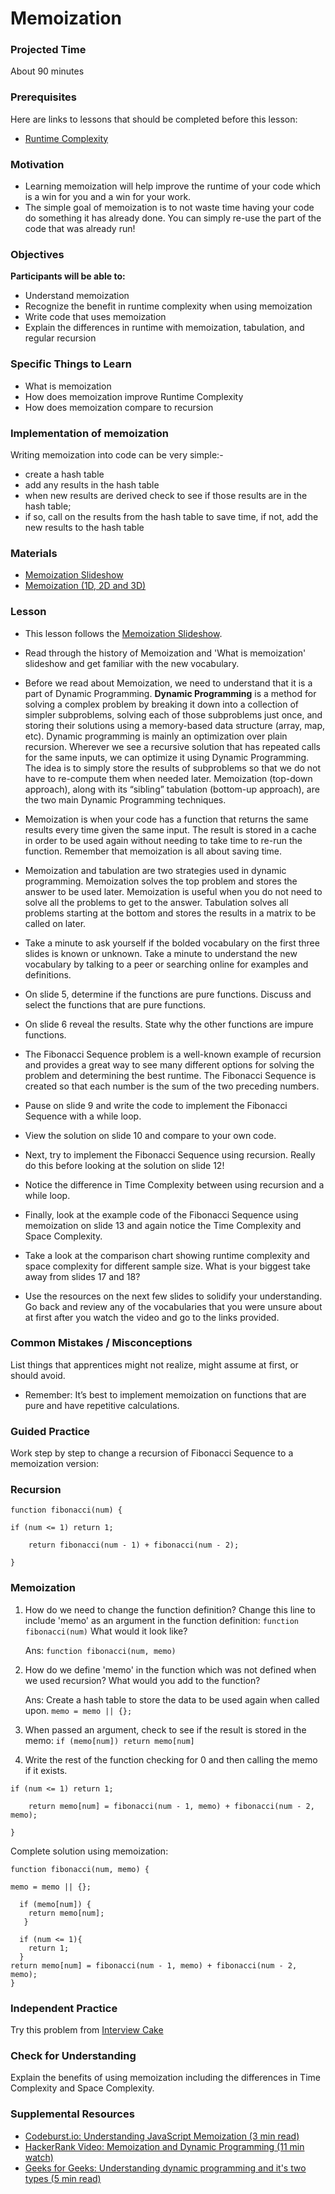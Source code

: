 # Memoization

### Projected Time
About 90 minutes

### Prerequisites
Here are links to lessons that should be completed before this lesson:
-  [Runtime Complexity](/runtime-complexity/runtime-complexity.md)

### Motivation
- Learning memoization will help improve the runtime of your code which is a win for you and a win for your work.
- The simple goal of memoization is to not waste time having your code do something it has already done. You can simply re-use the part of the code that was already run!

### Objectives
**Participants will be able to:**
- Understand memoization
- Recognize the benefit in runtime complexity when using memoization
- Write code that uses memoization
- Explain the differences in runtime with memoization, tabulation, and regular recursion

### Specific Things to Learn
- What is memoization
- How does memoization improve Runtime Complexity
- How does memoization compare to recursion

### Implementation of  memoization
Writing memoization into code can be very simple:-
- create a hash table
- add any results in the hash table
- when new results are derived check to see if those results are in the hash table;
- if so, call on the results from the hash table to save time, if not, add the new results to the hash table

### Materials
-  [Memoization Slideshow](https://docs.google.com/presentation/d/1BipDMgjZd3u-QsrPNCljH-Wv2l3tYRAUz8LWnxzt4s8/edit#slide=id.p)
-  [Memoization (1D, 2D and 3D)](https://www.geeksforgeeks.org/memoization-1d-2d-and-3d/)

### Lesson
- This lesson follows the [Memoization Slideshow](https://docs.google.com/presentation/d/1BipDMgjZd3u-QsrPNCljH-Wv2l3tYRAUz8LWnxzt4s8/edit#slide=id.p).

- Read through the history of Memoization and 'What is memoization' slideshow and get familiar with the new vocabulary.

- Before we read about Memoization, we need to understand that it is a part of Dynamic Programming. **Dynamic Programming** is a method for solving a complex problem by breaking it down into a collection of simpler subproblems, solving each of those subproblems just once, and storing their solutions using a memory-based data structure (array, map, etc). Dynamic programming is mainly an optimization over plain recursion. Wherever we see a recursive solution that has repeated calls for the same inputs, we can optimize it using Dynamic Programming. The idea is to simply store the results of subproblems so that we do not have to re-compute them when needed later. Memoization (top-down approach), along with its “sibling” tabulation (bottom-up approach), are the two main Dynamic Programming techniques.

- Memoization is when your code has a function that returns the same results every time given the same input. The result is stored in a cache in order to be used again without needing to take time to re-run the function. Remember that memoization is all about saving time.

- Memoization and tabulation are two strategies used in dynamic programming. Memoization solves the top problem and stores the answer to be used later. Memoization is useful when you do not need to solve all the problems to get to the answer. Tabulation solves all problems starting at the bottom and stores the results in a matrix to be called on later.

- Take a minute to ask yourself if the bolded vocabulary on the first three slides is known or unknown. Take a minute to understand the new vocabulary by talking to a peer or searching online for examples and definitions.

- On slide 5, determine if the functions are pure functions. Discuss and select the functions that are pure functions. 

- On slide 6 reveal the results. State why the other functions are impure functions.

- The Fibonacci Sequence problem is a well-known example of recursion and provides a great way to see many different options for solving the problem and determining the best runtime. The Fibonacci Sequence is created so that each number is the sum of the two preceding numbers.

- Pause on slide 9 and write the code to implement the Fibonacci Sequence with a while loop.

- View the solution on slide 10 and compare to your own code.

- Next, try to implement the Fibonacci Sequence using recursion. Really do this before looking at the solution on slide 12!

- Notice the difference in Time Complexity between using recursion and a while loop.

- Finally, look at the example code of the Fibonacci Sequence using memoization on slide 13 and again notice the Time Complexity and Space Complexity.

- Take a look at the comparison chart showing runtime complexity and space complexity for different sample size. What is your biggest take away from slides 17 and 18?

- Use the resources on the next few slides to solidify your understanding. Go back and review any of the vocabularies that you were unsure about at first after you watch the video and go to the links provided.

### Common Mistakes / Misconceptions
List things that apprentices might not realize, might assume at first, or should avoid.
- Remember: It’s best to implement memoization on functions that are pure and have repetitive calculations.

### Guided Practice
Work step by step to change a recursion of Fibonacci Sequence to a memoization version:

### Recursion
```
function fibonacci(num) {

if (num <= 1) return 1;

    return fibonacci(num - 1) + fibonacci(num - 2);

}
```

### Memoization
1. How do we need to change the function definition?
    Change this line to include 'memo' as an argument in the function definition:
     ```function fibonacci(num)```
    What would it look like?

    Ans:
    ```function fibonacci(num, memo)```


 2. How do we define 'memo' in the function which was not defined when we used recursion?
    What would you add to the function?

    Ans: Create a hash table to store the data to be used again when called upon.
    ```memo = memo || {};```

3. When passed an argument, check to see if the result is stored in the memo:
```if (memo[num]) return memo[num]```

4. Write the rest of the function checking for 0 and then calling the memo if it exists.
```
if (num <= 1) return 1;

    return memo[num] = fibonacci(num - 1, memo) + fibonacci(num - 2, memo);

}
```
Complete solution using memoization:
```
function fibonacci(num, memo) {

memo = memo || {};

  if (memo[num]) {
    return memo[num];
   }
   
  if (num <= 1){ 
    return 1;
  }
return memo[num] = fibonacci(num - 1, memo) + fibonacci(num - 2, memo);
}
```

### Independent Practice
Try this problem from [Interview Cake](https://www.interviewcake.com/question/java/coin)
  
### Check for Understanding
Explain the benefits of using memoization including the differences in Time Complexity and Space Complexity.

### Supplemental Resources
-  [Codeburst.io: Understanding JavaScript Memoization (3 min read)](https://codeburst.io/understanding-memoization-in-3-minutes-2e58daf33a19)
-  [HackerRank Video: Memoization and Dynamic Programming (11 min watch)](https://youtu.be/P8Xa2BitN3I)
-  [Geeks for Geeks: Understanding dynamic programming and it's two types (5 min read)](https://www.geeksforgeeks.org/tabulation-vs-memoizatation/)
